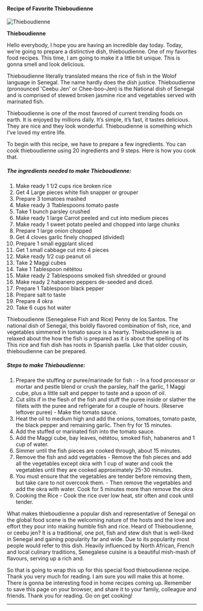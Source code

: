             

#### Recipe of Favorite Thieboudienne

![Thieboudienne](https://img-global.cpcdn.com/recipes/5f37b89f2dec3c98/751x532cq70/thieboudienne-recipe-main-photo.jpg)

**Thieboudienne**

Hello everybody, I hope you are having an incredible day today. Today, we’re going to prepare a distinctive dish, thieboudienne. One of my favorites food recipes. This time, I am going to make it a little bit unique. This is gonna smell and look delicious.

Thieboudienne literally translated means the rice of fish in the Wolof language in Senegal. The name hardly does the dish justice. Thieboudienne (pronounced 'Ceebu Jen' or Chee-boo-Jen) is the National dish of Senegal and is comprised of stewed broken jasmine rice and vegetables served with marinated fish.

Thieboudienne is one of the most favored of current trending foods on earth. It is enjoyed by millions daily. It’s simple, it’s fast, it tastes delicious. They are nice and they look wonderful. Thieboudienne is something which I’ve loved my entire life.

To begin with this recipe, we have to prepare a few ingredients. You can cook thieboudienne using 20 ingredients and 9 steps. Here is how you cook that.

##### The ingredients needed to make Thieboudienne:

1.  Make ready 1 1/2 cups rice broken rice
2.  Get 4 Large pieces white fish snapper or grouper
3.  Prepare 3 tomatoes mashed
4.  Make ready 3 Ttablespoons tomato paste
5.  Take 1 bunch parsley crushed
6.  Make ready 1 large Carrot peeled and cut into medium pieces
7.  Make ready 1 sweet potato peeled and chopped into large chunks
8.  Prepare 1 large onion chopped
9.  Get 4 cloves garlic finely chopped (divided)
10.  Prepare 1 small eggplant sliced
11.  Get 1 small cabbage cut into 4 pieces
12.  Make ready 1/2 cup peanut oil
13.  Take 2 Maggi cubes
14.  Take 1 Tablespoon nététou
15.  Make ready 2 Tablespoons smoked fish shredded or ground
16.  Make ready 2 habanero peppers de-seeded and diced.
17.  Prepare 1 Tablespoon black pepper
18.  Prepare salt to taste
19.  Prepare 4 okra
20.  Take 6 cups hot water

Thieboudienne (Senegalese Fish and Rice) Penny de los Santos. The national dish of Senegal, this boldly flavored combination of fish, rice, and vegetables simmered in tomato sauce is a hearty. Thieboudienne is as relaxed about the how the fish is prepared as it is about the spelling of its This rice and fish dish has roots in Spanish paella. Like that older cousin, thieboudienne can be prepared.

##### Steps to make Thieboudienne:

1.  Prepare the stuffing or puree/marinade for fish : - In a food processor or mortar and pestle blend or crush the parsley, half the garlic, 1 Maggi cube, plus a little salt and pepper to taste and a spoon of oil.
2.  Cut slits if in the flesh of the fish and stuff the puree inside or slather the fillets with the puree and refrigerate for a couple of hours. (Reserve leftover puree) - Make the tomato sauce.
3.  Heat the oil to medium high and add the onions, tomatoes, tomato paste, the black pepper and remaining garlic. Then fry for 15 minutes.
4.  Add the stuffed or marinated fish into the tomato sauce.
5.  Add the Maggi cube, bay leaves, nététou, smoked fish, habaneros and 1 cup of water.
6.  Simmer until the fish pieces are cooked through, about 15 minutes.
7.  Remove the fish and add vegetables - Remove the fish pieces and add all the vegetables except okra with 1 cup of water and cook the vegetables until they are cooked approximately 25-30 minutes.
8.  You must ensure that the vegetables are tender before removing them, but take care to not overcook them. - Then remove the vegetables and add the okra with water. Cook for 5 minutes more than remove the okra
9.  Cooking the Rice - Cook the rice over low heat, stir often and cook until tender.

What makes thieboudienne a popular dish and representative of Senegal on the global food scene is the welcoming nature of the hosts and the love and effort they pour into making humble fish and rice. Heard of Thieboudienne, or ceebu jen? It is a traditional, one pot, fish and stew dish that is well-liked in Senegal and gaining popularity far and wide. Due to its popularity most people would refer to this dish. Heavily influenced by North African, French and local culinary traditions, Senegalese cuisine is a beautiful mish-mash of flavours, serving up a rich and.

So that is going to wrap this up for this special food thieboudienne recipe. Thank you very much for reading. I am sure you will make this at home. There is gonna be interesting food in home recipes coming up. Remember to save this page on your browser, and share it to your family, colleague and friends. Thank you for reading. Go on get cooking!

* * *